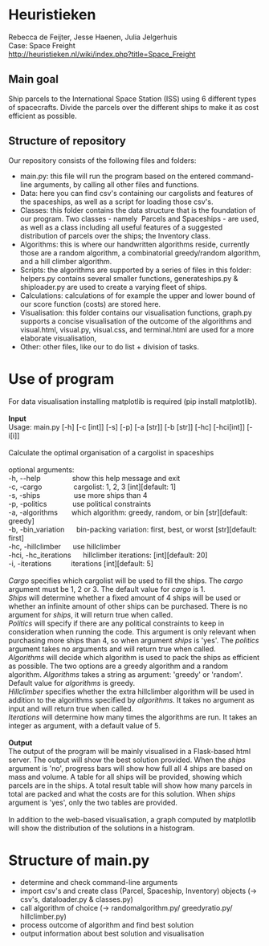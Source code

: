 # Heuristieken
Rebecca de Feijter, Jesse Haenen, Julia Jelgerhuis <br />
Case: Space Freight <br />
http://heuristieken.nl/wiki/index.php?title=Space_Freight

## Main goal
Ship parcels to the International Space Station (ISS) using 6 different types of spacecrafts.
Divide the parcels over the different ships to make it as cost efficient as possible.

## Structure of repository
Our repository consists of the following files and folders: 
* main.py: this file will run the program based on the entered command-line arguments, by calling all other files
  and functions.
* Data: here you can find csv's containing our cargolists and features of the spaceships, as well as a script 
  for loading those csv's.
* Classes: this folder contains the data structure that is the foundation of our program. Two classes - namely 
  Parcels and Spaceships - are used, as well as a class including all useful features of a suggested distribution of
  parcels over the ships; the Inventory class.
* Algorithms: this is where our handwritten algorithms reside, currently those are a random algorithm, a combinatorial greedy/random
  algorithm, and a hill climber algorithm.
* Scripts: the algorithms are supported by a series of files in this folder: helpers.py 
  contains several smaller functions, generateships.py & shiploader.py are used to create a varying fleet of ships.
* Calculations: calculations of for example the upper and lower bound of our score function (costs) are stored here.
* Visualisation: this folder contains our visualisation functions, graph.py supports a concise 
  visualisation of the outcome of the algorithms and visual.html, visual.py, visual.css, and terminal.html are used for a more elaborate visualisation, 
* Other: other files, like our to do list + division of tasks.


# Use of program
For data visualisation installing matplotlib is required (pip install matplotlib).<br /><br />
**Input**<br />
Usage: main.py [-h] [-c [int]] [-s] [-p] [-a [str]] [-b [str]] [-hc] [-hci[int]] [-i[i]]<br />
<br />
Calculate the optimal organisation of a cargolist in spaceships<br />
<br />
optional arguments:<br />
  -h, --help&nbsp;&nbsp;&nbsp;&nbsp;&nbsp;&nbsp;&nbsp;&nbsp;&nbsp;&nbsp;&nbsp;&nbsp;&nbsp;&nbsp;&nbsp;&nbsp;show this help message and exit<br />
  -c, -cargo &nbsp;&nbsp;&nbsp;&nbsp;&nbsp;&nbsp;&nbsp;&nbsp;&nbsp;&nbsp;&nbsp;&nbsp;&nbsp;&nbsp;&nbsp;cargolist: 1, 2, 3 [int][default: 1]<br />
  -s, -ships &nbsp;&nbsp;&nbsp;&nbsp;&nbsp;&nbsp;&nbsp;&nbsp;&nbsp;&nbsp;&nbsp;&nbsp;&nbsp;&nbsp;&nbsp;&nbsp;use more ships than 4<br />
  -p, -politics &nbsp;&nbsp;&nbsp;&nbsp;&nbsp;&nbsp;&nbsp;&nbsp;&nbsp;&nbsp;&nbsp;&nbsp;use political constraints<br />
  -a, -algorithms &nbsp;&nbsp;&nbsp;&nbsp;&nbsp;&nbsp;which algorithm: greedy, random, or bin [str][default: greedy]<br />
  -b, -bin_variation&nbsp;&nbsp;&nbsp;&nbsp;&nbsp;&nbsp;bin-packing variation: first, best, or worst [str][default: first]<br />
  -hc, -hillclimber&nbsp;&nbsp;&nbsp;&nbsp;&nbsp;&nbsp;use hillclimber<br />
  -hci, -hc_iterations&nbsp;&nbsp;&nbsp;&nbsp;&nbsp;&nbsp;hillclimber iterations: [int][default: 20]<br />
  -i, -iterations &nbsp;&nbsp;&nbsp;&nbsp;&nbsp;&nbsp;&nbsp;&nbsp;&nbsp;iterations [int][default: 5]<br />
<br />
*Cargo* specifies which cargolist will be used to fill the ships. The *cargo* argument must be 1, 2 or 3. The default value for *cargo* is 1. <br />
*Ships* will determine whether a fixed amount of 4 ships will be used or whether an infinite amount of other ships can be purchased. There is no argument for *ships*, it will return true when called. <br />
*Politics* will specify if there are any political constraints to keep in consideration when running the code. This argument is only relevant when purchasing more ships than 4, so when argument *ships* is 'yes'. The *politics* argument takes no arguments and will return true when called. <br />
*Algorithms* will decide which algorithm is used to pack the ships as efficient as possible. The two options are a greedy algorithm and a random algorithm. *Algorithms* takes a string as argument: 'greedy' or 'random'. Default value for *algorithms* is greedy.<br />
*Hillclimber* specifies whether the extra hillclimber algorithm will be used in addition to the algorithms specified by *algorithms*. It takes no argument as input and will return true when called.<br />
*Iterations* will determine how many times the algorithms are run. It takes an integer as argument, with a default value of 5.<br />
<br />
**Output**<br />
The output of the program will be mainly visualised in a Flask-based html server. The output will show the best solution provided. When the *ships* argument is 'no', progress bars will show how full all 4 ships are based on mass and volume. A table for all ships will be provided, showing which parcels are in the ships. A total result table will show how many parcels in total are packed and what the costs are for this solution. When *ships* argument is 'yes', only the two tables are provided. <br />
<br />
In addition to the web-based visualisation, a graph computed by matplotlib will show the distribution of the solutions in a histogram.

# Structure of main.py
- determine and check command-line arguments
- import csv's and create class (Parcel, Spaceship, Inventory) objects (-> csv's, dataloader.py & classes.py)
- call algorithm of choice (-> randomalgorithm.py/ greedyratio.py/ hillclimber.py)
- process outcome of algorithm and find best solution
- output information about best solution and visualisation
